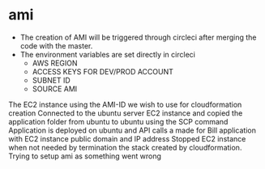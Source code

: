 # ami

- The creation of AMI will be triggered through circleci after merging the code with the master.
- The environment variables are set directly in circleci
    - AWS REGION
    - ACCESS KEYS FOR DEV/PROD ACCOUNT
    - SUBNET ID
    - SOURCE AMI
    
The EC2 instance using the AMI-ID we wish to use for cloudformation creation
Connected to the ubuntu server EC2 instance and copied the application folder from ubuntu to ubuntu using the SCP command
Application is deployed on ubuntu and API calls a made for Bill application with EC2 instance public domain and IP address
Stopped EC2 instance when not needed by termination the stack created by cloudformation.
Trying to setup ami as something went wrong
